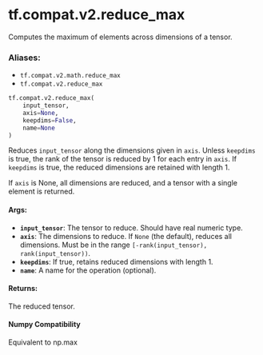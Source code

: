 <div itemscope itemtype="http://developers.google.com/ReferenceObject">
<meta itemprop="name" content="tf.compat.v2.reduce_max" />
<meta itemprop="path" content="Stable" />
</div>

# tf.compat.v2.reduce_max

Computes the maximum of elements across dimensions of a tensor.

### Aliases:

* `tf.compat.v2.math.reduce_max`
* `tf.compat.v2.reduce_max`

``` python
tf.compat.v2.reduce_max(
    input_tensor,
    axis=None,
    keepdims=False,
    name=None
)
```

<!-- Placeholder for "Used in" -->

Reduces `input_tensor` along the dimensions given in `axis`.
Unless `keepdims` is true, the rank of the tensor is reduced by 1 for each
entry in `axis`. If `keepdims` is true, the reduced dimensions
are retained with length 1.

If `axis` is None, all dimensions are reduced, and a
tensor with a single element is returned.

#### Args:


* <b>`input_tensor`</b>: The tensor to reduce. Should have real numeric type.
* <b>`axis`</b>: The dimensions to reduce. If `None` (the default), reduces all
  dimensions. Must be in the range `[-rank(input_tensor),
  rank(input_tensor))`.
* <b>`keepdims`</b>: If true, retains reduced dimensions with length 1.
* <b>`name`</b>: A name for the operation (optional).


#### Returns:

The reduced tensor.




#### Numpy Compatibility
Equivalent to np.max

